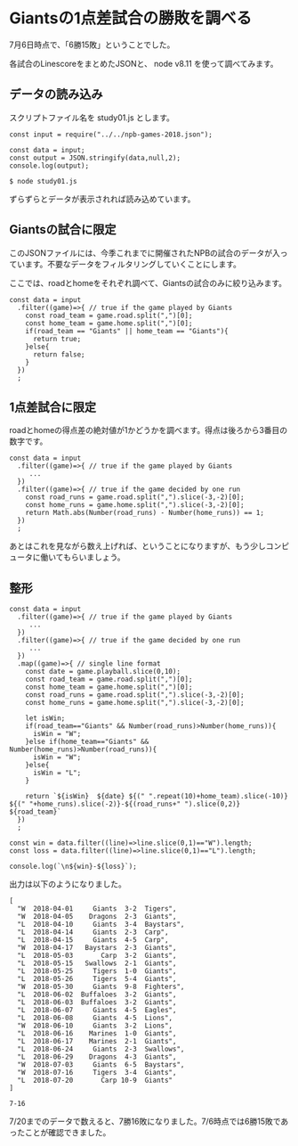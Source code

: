 # Giantsの1点差試合の勝敗を調べる

7月6日時点で、「6勝15敗」ということでした。

各試合のLinescoreをまとめたJSONと、 node v8.11 を使って調べてみます。

## データの読み込み

スクリプトファイル名を study01.js とします。

```
const input = require("../../npb-games-2018.json");

const data = input;
const output = JSON.stringify(data,null,2);
console.log(output);
```

```
$ node study01.js
```

ずらずらとデータが表示されれば読み込めています。

## Giantsの試合に限定

このJSONファイルには、今季これまでに開催されたNPBの試合のデータが入っています。不要なデータをフィルタリングしていくことにします。

ここでは、roadとhomeをそれぞれ調べて、Giantsの試合のみに絞り込みます。

```
const data = input
  .filter((game)=>{ // true if the game played by Giants
    const road_team = game.road.split(",")[0];
    const home_team = game.home.split(",")[0];
    if(road_team == "Giants" || home_team == "Giants"){
      return true;
    }else{
      return false;
    }
  })
  ;
```

## 1点差試合に限定

roadとhomeの得点差の絶対値が1かどうかを調べます。得点は後ろから3番目の数字です。

```
const data = input
  .filter((game)=>{ // true if the game played by Giants
     ...
  })
  .filter((game)=>{ // true if the game decided by one run
    const road_runs = game.road.split(",").slice(-3,-2)[0];
    const home_runs = game.home.split(",").slice(-3,-2)[0];
    return Math.abs(Number(road_runs) - Number(home_runs)) == 1;
  })  
  ;
```

あとはこれを見ながら数え上げれば、ということになりますが、もう少しコンピュータに働いてもらいましょう。

## 整形

```
const data = input
  .filter((game)=>{ // true if the game played by Giants
     ...
  })
  .filter((game)=>{ // true if the game decided by one run
     ...
  })
  .map((game)=>{ // single line format
    const date = game.playball.slice(0,10);
    const road_team = game.road.split(",")[0];
    const home_team = game.home.split(",")[0];
    const road_runs = game.road.split(",").slice(-3,-2)[0];
    const home_runs = game.home.split(",").slice(-3,-2)[0];

    let isWin;
    if(road_team=="Giants" && Number(road_runs)>Number(home_runs)){
      isWin = "W";
    }else if(home_team=="Giants" && Number(home_runs)>Number(road_runs)){
      isWin = "W";
    }else{
      isWin = "L";
    }
    
    return `${isWin}  ${date} ${(" ".repeat(10)+home_team).slice(-10)} ${(" "+home_runs).slice(-2)}-${(road_runs+" ").slice(0,2)} ${road_team}`
  })
  ;

const win = data.filter((line)=>line.slice(0,1)=="W").length;
const loss = data.filter((line)=>line.slice(0,1)=="L").length;

console.log(`\n${win}-${loss}`);  
```

出力は以下のようになりました。

```
[
  "W  2018-04-01     Giants  3-2  Tigers",
  "W  2018-04-05    Dragons  2-3  Giants",
  "L  2018-04-10     Giants  3-4  Baystars",
  "L  2018-04-14     Giants  2-3  Carp",
  "L  2018-04-15     Giants  4-5  Carp",
  "W  2018-04-17   Baystars  2-3  Giants",
  "L  2018-05-03       Carp  3-2  Giants",
  "L  2018-05-15   Swallows  2-1  Giants",
  "L  2018-05-25     Tigers  1-0  Giants",
  "L  2018-05-26     Tigers  5-4  Giants",
  "W  2018-05-30     Giants  9-8  Fighters",
  "L  2018-06-02  Buffaloes  3-2  Giants",
  "L  2018-06-03  Buffaloes  3-2  Giants",
  "L  2018-06-07     Giants  4-5  Eagles",
  "L  2018-06-08     Giants  4-5  Lions",
  "W  2018-06-10     Giants  3-2  Lions",
  "L  2018-06-16    Marines  1-0  Giants",
  "L  2018-06-17    Marines  2-1  Giants",
  "L  2018-06-24     Giants  2-3  Swallows",
  "L  2018-06-29    Dragons  4-3  Giants",
  "W  2018-07-03     Giants  6-5  Baystars",
  "W  2018-07-16     Tigers  3-4  Giants",
  "L  2018-07-20       Carp 10-9  Giants"
]

7-16
```

7/20までのデータで数えると、7勝16敗になりました。7/6時点では6勝15敗であったことが確認できました。
